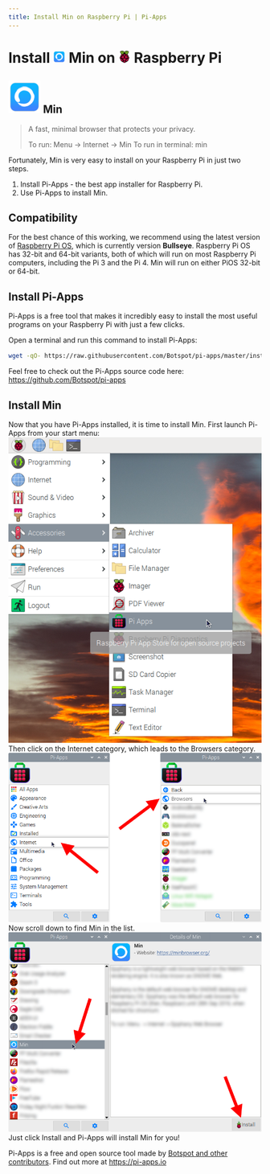 ```yaml
---
title: Install Min on Raspberry Pi | Pi-Apps
---
```

<div class="simple-install-content content">

# Install <img src="/img/app-icons/Min/icon-64.png" height=24> Min on <img src=/img/other-icons/raspberrypi-icon.svg height=24> Raspberry Pi

## <img src="/img/app-icons/Min/icon-64.png"> Min
> A fast, minimal browser that protects your privacy.
> 
> To run: Menu -> Internet -> Min
> To run in terminal: min

Fortunately, Min is very easy to install on your Raspberry Pi in just two steps.
1. Install Pi-Apps - the best app installer for Raspberry Pi.
2. Use Pi-Apps to install Min.
</div>
<div class="simple-install-content content">

## Compatibility
For the best chance of this working, we recommend using the latest version of [Raspberry Pi OS](https://www.raspberrypi.com/software/), which is currently version **Bullseye**.
Raspberry Pi OS has 32-bit and 64-bit variants, both of which will run on most Raspberry Pi computers, including the Pi 3 and the Pi 4.
Min will run on either PiOS 32-bit or 64-bit.
</div>
<div class="simple-install-content content">

## Install Pi-Apps

Pi-Apps is a free tool that makes it incredibly easy to install the most useful programs on your Raspberry Pi with just a few clicks.

Open a terminal and run this command to install Pi-Apps:
```bash
wget -qO- https://raw.githubusercontent.com/Botspot/pi-apps/master/install | bash
```
Feel free to check out the Pi-Apps source code here: https://github.com/Botspot/pi-apps
</div>
<div class="simple-install-content content">

## Install Min

Now that you have Pi-Apps installed, it is time to install Min.
First launch Pi-Apps from your start menu:
<img src="/img/start-menu.png">
Then click on the Internet category, which leads to the Browsers category.
<img src="/img/category-selections/Browsers.png">
Now scroll down to find Min in the list.
<img src="/img/app-icons/Min/app-selection.png">
Just click Install and Pi-Apps will install Min for you!
</div>
<div class="simple-install-content content">

Pi-Apps is a free and open source tool made by [Botspot and other contributors](/about/#contributors). Find out more at https://pi-apps.io
</div>

